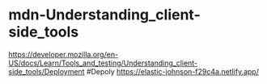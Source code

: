 # mdn-Understanding_client-side_tools
https://developer.mozilla.org/en-US/docs/Learn/Tools_and_testing/Understanding_client-side_tools/Deployment
#Depoly
https://elastic-johnson-f29c4a.netlify.app/
